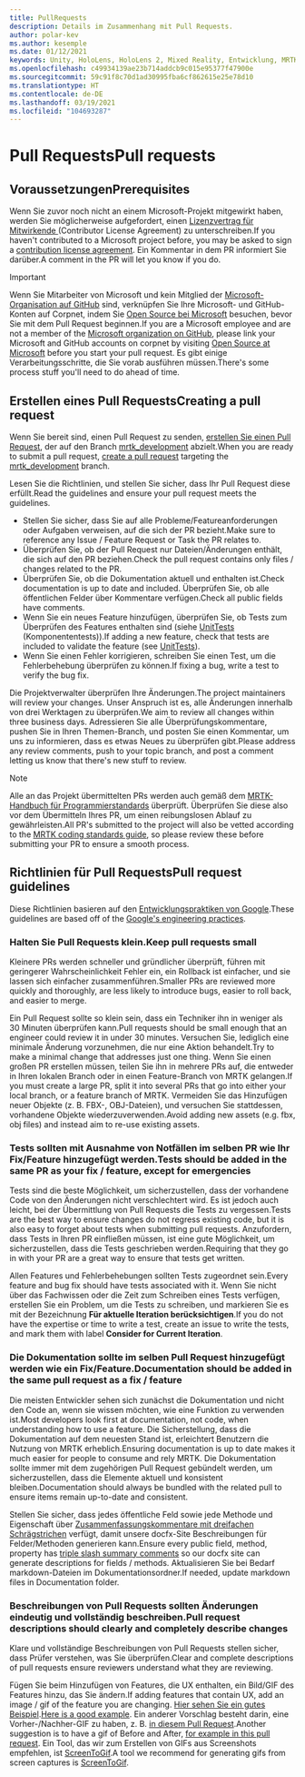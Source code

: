 ```yaml
---
title: PullRequests
description: Details im Zusammenhang mit Pull Requests.
author: polar-kev
ms.author: kesemple
ms.date: 01/12/2021
keywords: Unity, HoloLens, HoloLens 2, Mixed Reality, Entwicklung, MRTK, PR,
ms.openlocfilehash: c49934139ae23b714addcb9c015e95377f47900e
ms.sourcegitcommit: 59c91f8c70d1ad30995fba6cf862615e25e78d10
ms.translationtype: HT
ms.contentlocale: de-DE
ms.lasthandoff: 03/19/2021
ms.locfileid: "104693287"
---
```

# <a name="pull-requests"></a><span data-ttu-id="fd6b1-104">Pull Requests</span><span class="sxs-lookup"><span data-stu-id="fd6b1-104">Pull requests</span></span>

## <a name="prerequisites"></a><span data-ttu-id="fd6b1-105">Voraussetzungen</span><span class="sxs-lookup"><span data-stu-id="fd6b1-105">Prerequisites</span></span>

<span data-ttu-id="fd6b1-106">Wenn Sie zuvor noch nicht an einem Microsoft-Projekt mitgewirkt haben, werden Sie möglicherweise aufgefordert, einen [Lizenzvertrag für Mitwirkende ](https://cla.microsoft.com/) (Contributor License Agreement) zu unterschreiben.</span><span class="sxs-lookup"><span data-stu-id="fd6b1-106">If you haven't contributed to a Microsoft project before, you may be asked to sign a [contribution license agreement](https://cla.microsoft.com/).</span></span>
<span data-ttu-id="fd6b1-107">Ein Kommentar in dem PR informiert Sie darüber.</span><span class="sxs-lookup"><span data-stu-id="fd6b1-107">A comment in the PR will let you know if you do.</span></span>

> [!IMPORTANT]
> <span data-ttu-id="fd6b1-108">Wenn Sie Mitarbeiter von Microsoft und kein Mitglied der [Microsoft-Organisation auf GitHub](https://github.com/Microsoft) sind, verknüpfen Sie Ihre Microsoft- und GitHub-Konten auf Corpnet, indem Sie [Open Source bei Microsoft](https://opensource.microsoft.com/) besuchen, bevor Sie mit dem Pull Request beginnen.</span><span class="sxs-lookup"><span data-stu-id="fd6b1-108">If you are a Microsoft employee and are not a member of the [Microsoft organization on GitHub](https://github.com/Microsoft), please link your Microsoft and GitHub accounts on corpnet by visiting [Open Source at Microsoft](https://opensource.microsoft.com/) before you start your pull request.</span></span> <span data-ttu-id="fd6b1-109">Es gibt einige Verarbeitungsschritte, die Sie vorab ausführen müssen.</span><span class="sxs-lookup"><span data-stu-id="fd6b1-109">There's some process stuff you'll need to do ahead of time.</span></span>

## <a name="creating-a-pull-request"></a><span data-ttu-id="fd6b1-110">Erstellen eines Pull Requests</span><span class="sxs-lookup"><span data-stu-id="fd6b1-110">Creating a pull request</span></span>

<span data-ttu-id="fd6b1-111">Wenn Sie bereit sind, einen Pull Request zu senden, [erstellen Sie einen Pull Request](https://github.com/microsoft/MixedRealityToolkit-Unity/compare/mrtk_development...mrtk_development?expand=1), der auf den Branch [mrtk_development](https://github.com/microsoft/mixedrealitytoolkit-unity/tree/mrtk_development) abzielt.</span><span class="sxs-lookup"><span data-stu-id="fd6b1-111">When you are ready to submit a pull request, [create a pull request](https://github.com/microsoft/MixedRealityToolkit-Unity/compare/mrtk_development...mrtk_development?expand=1) targeting the [mrtk_development](https://github.com/microsoft/mixedrealitytoolkit-unity/tree/mrtk_development) branch.</span></span>

<span data-ttu-id="fd6b1-112">Lesen Sie die Richtlinien, und stellen Sie sicher, dass Ihr Pull Request diese erfüllt.</span><span class="sxs-lookup"><span data-stu-id="fd6b1-112">Read the guidelines and ensure your pull request meets the guidelines.</span></span>

* <span data-ttu-id="fd6b1-113">Stellen Sie sicher, dass Sie auf alle Probleme/Featureanforderungen oder Aufgaben verweisen, auf die sich der PR bezieht.</span><span class="sxs-lookup"><span data-stu-id="fd6b1-113">Make sure to reference any Issue / Feature Request or Task the PR relates to.</span></span>
* <span data-ttu-id="fd6b1-114">Überprüfen Sie, ob der Pull Request nur Dateien/Änderungen enthält, die sich auf den PR beziehen.</span><span class="sxs-lookup"><span data-stu-id="fd6b1-114">Check the pull request contains only files / changes related to the PR.</span></span>
* <span data-ttu-id="fd6b1-115">Überprüfen Sie, ob die Dokumentation aktuell und enthalten ist.</span><span class="sxs-lookup"><span data-stu-id="fd6b1-115">Check documentation is up to date and included.</span></span> <span data-ttu-id="fd6b1-116">Überprüfen Sie, ob alle öffentlichen Felder über Kommentare verfügen.</span><span class="sxs-lookup"><span data-stu-id="fd6b1-116">Check all public fields have comments.</span></span>
* <span data-ttu-id="fd6b1-117">Wenn Sie ein neues Feature hinzufügen, überprüfen Sie, ob Tests zum Überprüfen des Features enthalten sind (siehe [UnitTests](../contributing/unit-tests.md) (Komponententests)).</span><span class="sxs-lookup"><span data-stu-id="fd6b1-117">If adding a new feature, check that tests are included to validate the feature (see [UnitTests](../contributing/unit-tests.md)).</span></span>
* <span data-ttu-id="fd6b1-118">Wenn Sie einen Fehler korrigieren, schreiben Sie einen Test, um die Fehlerbehebung überprüfen zu können.</span><span class="sxs-lookup"><span data-stu-id="fd6b1-118">If fixing a bug, write a test to verify the bug fix.</span></span>

<span data-ttu-id="fd6b1-119">Die Projektverwalter überprüfen Ihre Änderungen.</span><span class="sxs-lookup"><span data-stu-id="fd6b1-119">The project maintainers will review your changes.</span></span> <span data-ttu-id="fd6b1-120">Unser Anspruch ist es, alle Änderungen innerhalb von drei Werktagen zu überprüfen.</span><span class="sxs-lookup"><span data-stu-id="fd6b1-120">We aim to review all changes within three business days.</span></span> <span data-ttu-id="fd6b1-121">Adressieren Sie alle Überprüfungskommentare, pushen Sie in Ihren Themen-Branch, und posten Sie einen Kommentar, um uns zu informieren, dass es etwas Neues zu überprüfen gibt.</span><span class="sxs-lookup"><span data-stu-id="fd6b1-121">Please address any review comments, push to your topic branch, and post a comment letting us know that there's new stuff to review.</span></span>

> [!NOTE]
> <span data-ttu-id="fd6b1-122">Alle an das Projekt übermittelten PRs werden auch gemäß dem [MRTK-Handbuch für Programmierstandards](../contributing/coding-guidelines.md) überprüft. Überprüfen Sie diese also vor dem Übermitteln Ihres PR, um einen reibungslosen Ablauf zu gewährleisten.</span><span class="sxs-lookup"><span data-stu-id="fd6b1-122">All PR's submitted to the project will also be vetted according to the [MRTK coding standards guide](../contributing/coding-guidelines.md), so please review these before submitting your PR to ensure a smooth process.</span></span>

## <a name="pull-request-guidelines"></a><span data-ttu-id="fd6b1-123">Richtlinien für Pull Requests</span><span class="sxs-lookup"><span data-stu-id="fd6b1-123">Pull request guidelines</span></span>

<span data-ttu-id="fd6b1-124">Diese Richtlinien basieren auf den [Entwicklungspraktiken von Google](https://google.github.io/eng-practices/review/developer/small-cls.html).</span><span class="sxs-lookup"><span data-stu-id="fd6b1-124">These guidelines are based off of the [Google's engineering practices](https://google.github.io/eng-practices/review/developer/small-cls.html).</span></span>

### <a name="keep-pull-requests-small"></a><span data-ttu-id="fd6b1-125">Halten Sie Pull Requests klein.</span><span class="sxs-lookup"><span data-stu-id="fd6b1-125">Keep pull requests small</span></span>

<span data-ttu-id="fd6b1-126">Kleinere PRs werden schneller und gründlicher überprüft, führen mit geringerer Wahrscheinlichkeit Fehler ein, ein Rollback ist einfacher, und sie lassen sich einfacher zusammenführen.</span><span class="sxs-lookup"><span data-stu-id="fd6b1-126">Smaller PRs are reviewed more quickly and thoroughly, are less likely to introduce bugs, easier to roll back, and easier to merge.</span></span>

<span data-ttu-id="fd6b1-127">Ein Pull Request sollte so klein sein, dass ein Techniker ihn in weniger als 30 Minuten überprüfen kann.</span><span class="sxs-lookup"><span data-stu-id="fd6b1-127">Pull requests should be small enough that an engineer could review it in under 30 minutes.</span></span> <span data-ttu-id="fd6b1-128">Versuchen Sie, lediglich eine minimale Änderung vorzunehmen, die nur eine Aktion behandelt.</span><span class="sxs-lookup"><span data-stu-id="fd6b1-128">Try to make a minimal change that addresses just one thing.</span></span> <span data-ttu-id="fd6b1-129">Wenn Sie einen großen PR erstellen müssen, teilen Sie ihn in mehrere PRs auf, die entweder in Ihren lokalen Branch oder in einen Feature-Branch von MRTK gelangen.</span><span class="sxs-lookup"><span data-stu-id="fd6b1-129">If you must create a large PR, split it into several PRs that go into either your local branch, or a feature branch of MRTK.</span></span> <span data-ttu-id="fd6b1-130">Vermeiden Sie das Hinzufügen neuer Objekte (z. B. FBX-, OBJ-Dateien), und versuchen Sie stattdessen, vorhandene Objekte wiederzuverwenden.</span><span class="sxs-lookup"><span data-stu-id="fd6b1-130">Avoid adding new assets (e.g. fbx, obj files) and instead aim to re-use existing assets.</span></span>

### <a name="tests-should-be-added-in-the-same-pr-as-your-fix--feature-except-for-emergencies"></a><span data-ttu-id="fd6b1-131">Tests sollten mit Ausnahme von Notfällen im selben PR wie Ihr Fix/Feature hinzugefügt werden.</span><span class="sxs-lookup"><span data-stu-id="fd6b1-131">Tests should be added in the same PR as your fix / feature, except for emergencies</span></span>

<span data-ttu-id="fd6b1-132">Tests sind die beste Möglichkeit, um sicherzustellen, dass der vorhandene Code von den Änderungen nicht verschlechtert wird. Es ist jedoch auch leicht, bei der Übermittlung von Pull Requests die Tests zu vergessen.</span><span class="sxs-lookup"><span data-stu-id="fd6b1-132">Tests are the best way to ensure changes do not regress existing code, but it is also easy to forget about tests when submitting pull requests.</span></span> <span data-ttu-id="fd6b1-133">Anzufordern, dass Tests in Ihren PR einfließen müssen, ist eine gute Möglichkeit, um sicherzustellen, dass die Tests geschrieben werden.</span><span class="sxs-lookup"><span data-stu-id="fd6b1-133">Requiring that they go in with your PR are a great way to ensure that tests get written.</span></span>

<span data-ttu-id="fd6b1-134">Allen Features und Fehlerbehebungen sollten Tests zugeordnet sein.</span><span class="sxs-lookup"><span data-stu-id="fd6b1-134">Every feature and bug fix should have tests associated with it.</span></span> <span data-ttu-id="fd6b1-135">Wenn Sie nicht über das Fachwissen oder die Zeit zum Schreiben eines Tests verfügen, erstellen Sie ein Problem, um die Tests zu schreiben, und markieren Sie es mit der Bezeichnung **Für aktuelle Iteration berücksichtigen**.</span><span class="sxs-lookup"><span data-stu-id="fd6b1-135">If you do not have the expertise or time to write a test, create an issue to write the tests, and mark them with label **Consider for Current Iteration**.</span></span>

### <a name="documentation-should-be-added-in-the-same-pull-request-as-a-fix--feature"></a><span data-ttu-id="fd6b1-136">Die Dokumentation sollte im selben Pull Request hinzugefügt werden wie ein Fix/Feature.</span><span class="sxs-lookup"><span data-stu-id="fd6b1-136">Documentation should be added in the same pull request as a fix / feature</span></span>

<span data-ttu-id="fd6b1-137">Die meisten Entwickler sehen sich zunächst die Dokumentation und nicht den Code an, wenn sie wissen möchten, wie eine Funktion zu verwenden ist.</span><span class="sxs-lookup"><span data-stu-id="fd6b1-137">Most developers look first at documentation, not code, when understanding how to use a feature.</span></span> <span data-ttu-id="fd6b1-138">Die Sicherstellung, dass die Dokumentation auf dem neuesten Stand ist, erleichtert Benutzern die Nutzung von MRTK erheblich.</span><span class="sxs-lookup"><span data-stu-id="fd6b1-138">Ensuring documentation is up to date makes it much easier for people to consume and rely MRTK.</span></span>  <span data-ttu-id="fd6b1-139">Die Dokumentation sollte immer mit dem zugehörigen Pull Request gebündelt werden, um sicherzustellen, dass die Elemente aktuell und konsistent bleiben.</span><span class="sxs-lookup"><span data-stu-id="fd6b1-139">Documentation should always be bundled with the related pull to ensure items remain up-to-date and consistent.</span></span>

<span data-ttu-id="fd6b1-140">Stellen Sie sicher, dass jedes öffentliche Feld sowie jede Methode und Eigenschaft über [Zusammenfassungskommentare mit dreifachen Schrägstrichen](https://dotnet.github.io/docfx/spec/triple_slash_comments_spec.html) verfügt, damit unsere docfx-Site Beschreibungen für Felder/Methoden generieren kann.</span><span class="sxs-lookup"><span data-stu-id="fd6b1-140">Ensure every public field, method, property has [triple slash summary comments](https://dotnet.github.io/docfx/spec/triple_slash_comments_spec.html) so our docfx site can generate descriptions for fields / methods.</span></span> <span data-ttu-id="fd6b1-141">Aktualisieren Sie bei Bedarf markdown-Dateien im Dokumentationsordner.</span><span class="sxs-lookup"><span data-stu-id="fd6b1-141">If needed, update markdown files in Documentation folder.</span></span>

### <a name="pull-request-descriptions-should-clearly-and-completely-describe-changes"></a><span data-ttu-id="fd6b1-142">Beschreibungen von Pull Requests sollten Änderungen eindeutig und vollständig beschreiben.</span><span class="sxs-lookup"><span data-stu-id="fd6b1-142">Pull request descriptions should clearly and completely describe changes</span></span>

<span data-ttu-id="fd6b1-143">Klare und vollständige Beschreibungen von Pull Requests stellen sicher, dass Prüfer verstehen, was Sie überprüfen.</span><span class="sxs-lookup"><span data-stu-id="fd6b1-143">Clear and complete descriptions of pull requests ensure reviewers understand what they are reviewing.</span></span>

<span data-ttu-id="fd6b1-144">Fügen Sie beim Hinzufügen von Features, die UX enthalten, ein Bild/GIF des Features hinzu, das Sie ändern.</span><span class="sxs-lookup"><span data-stu-id="fd6b1-144">If adding features that contain UX, add an image / gif of the feature you are changing.</span></span> <span data-ttu-id="fd6b1-145">[Hier sehen Sie ein gutes Beispiel](https://github.com/microsoft/MixedRealityToolkit-Unity/pull/4532).</span><span class="sxs-lookup"><span data-stu-id="fd6b1-145">[Here is a good example](https://github.com/microsoft/MixedRealityToolkit-Unity/pull/4532).</span></span> <span data-ttu-id="fd6b1-146">Ein anderer Vorschlag besteht darin, eine Vorher-/Nachher-GIF zu haben, z. B. [in diesem Pull Request](https://github.com/microsoft/MixedRealityToolkit-Unity/pull/5896).</span><span class="sxs-lookup"><span data-stu-id="fd6b1-146">Another suggestion is to have a gif of Before and After, [for example in this pull request](https://github.com/microsoft/MixedRealityToolkit-Unity/pull/5896).</span></span> <span data-ttu-id="fd6b1-147">Ein Tool, das wir zum Erstellen von GIFs aus Screenshots empfehlen, ist [ScreenToGif](https://www.screentogif.com/).</span><span class="sxs-lookup"><span data-stu-id="fd6b1-147">A tool we recommend for generating gifs from screen captures is [ScreenToGif](https://www.screentogif.com/).</span></span>
